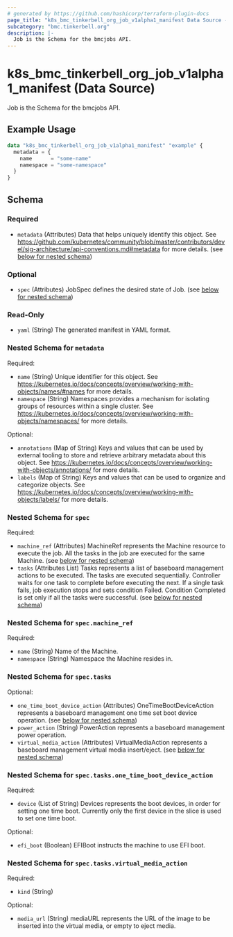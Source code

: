 ```yaml
---
# generated by https://github.com/hashicorp/terraform-plugin-docs
page_title: "k8s_bmc_tinkerbell_org_job_v1alpha1_manifest Data Source - terraform-provider-k8s"
subcategory: "bmc.tinkerbell.org"
description: |-
  Job is the Schema for the bmcjobs API.
---
```


# k8s_bmc_tinkerbell_org_job_v1alpha1_manifest (Data Source)

Job is the Schema for the bmcjobs API.

## Example Usage

```terraform
data "k8s_bmc_tinkerbell_org_job_v1alpha1_manifest" "example" {
  metadata = {
    name      = "some-name"
    namespace = "some-namespace"
  }
}
```

<!-- schema generated by tfplugindocs -->
## Schema

### Required

- `metadata` (Attributes) Data that helps uniquely identify this object. See https://github.com/kubernetes/community/blob/master/contributors/devel/sig-architecture/api-conventions.md#metadata for more details. (see [below for nested schema](#nestedatt--metadata))

### Optional

- `spec` (Attributes) JobSpec defines the desired state of Job. (see [below for nested schema](#nestedatt--spec))

### Read-Only

- `yaml` (String) The generated manifest in YAML format.

<a id="nestedatt--metadata"></a>
### Nested Schema for `metadata`

Required:

- `name` (String) Unique identifier for this object. See https://kubernetes.io/docs/concepts/overview/working-with-objects/names/#names for more details.
- `namespace` (String) Namespaces provides a mechanism for isolating groups of resources within a single cluster. See https://kubernetes.io/docs/concepts/overview/working-with-objects/namespaces/ for more details.

Optional:

- `annotations` (Map of String) Keys and values that can be used by external tooling to store and retrieve arbitrary metadata about this object. See https://kubernetes.io/docs/concepts/overview/working-with-objects/annotations/ for more details.
- `labels` (Map of String) Keys and values that can be used to organize and categorize objects. See https://kubernetes.io/docs/concepts/overview/working-with-objects/labels/ for more details.


<a id="nestedatt--spec"></a>
### Nested Schema for `spec`

Required:

- `machine_ref` (Attributes) MachineRef represents the Machine resource to execute the job. All the tasks in the job are executed for the same Machine. (see [below for nested schema](#nestedatt--spec--machine_ref))
- `tasks` (Attributes List) Tasks represents a list of baseboard management actions to be executed. The tasks are executed sequentially. Controller waits for one task to complete before executing the next. If a single task fails, job execution stops and sets condition Failed. Condition Completed is set only if all the tasks were successful. (see [below for nested schema](#nestedatt--spec--tasks))

<a id="nestedatt--spec--machine_ref"></a>
### Nested Schema for `spec.machine_ref`

Required:

- `name` (String) Name of the Machine.
- `namespace` (String) Namespace the Machine resides in.


<a id="nestedatt--spec--tasks"></a>
### Nested Schema for `spec.tasks`

Optional:

- `one_time_boot_device_action` (Attributes) OneTimeBootDeviceAction represents a baseboard management one time set boot device operation. (see [below for nested schema](#nestedatt--spec--tasks--one_time_boot_device_action))
- `power_action` (String) PowerAction represents a baseboard management power operation.
- `virtual_media_action` (Attributes) VirtualMediaAction represents a baseboard management virtual media insert/eject. (see [below for nested schema](#nestedatt--spec--tasks--virtual_media_action))

<a id="nestedatt--spec--tasks--one_time_boot_device_action"></a>
### Nested Schema for `spec.tasks.one_time_boot_device_action`

Required:

- `device` (List of String) Devices represents the boot devices, in order for setting one time boot. Currently only the first device in the slice is used to set one time boot.

Optional:

- `efi_boot` (Boolean) EFIBoot instructs the machine to use EFI boot.


<a id="nestedatt--spec--tasks--virtual_media_action"></a>
### Nested Schema for `spec.tasks.virtual_media_action`

Required:

- `kind` (String)

Optional:

- `media_url` (String) mediaURL represents the URL of the image to be inserted into the virtual media, or empty to eject media.
